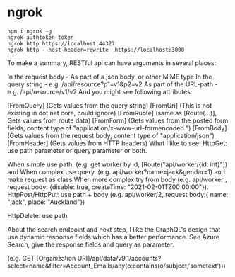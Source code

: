 # ngrok

```
npm i ngrok -g
ngrok authtoken token
ngrok http https://localhost:44327
ngrok http --host-header=rewrite  https://localhost:3000
```


To make a summary, RESTful api can have arguments in several places:

In the request body - As part of a json body, or other MIME type
In the query string - e.g. /api/resource?p1=v1&p2=v2
As part of the URL-path - e.g. /api/resource/v1/v2
And you might see following attributes:

[FromQuery] (Gets values from the query string)
[FromUri] (This is not existing in dot net core, could ignore)
[FromRuote] (same as [Route(...)], Gets values from route data)
[FromForm] (Gets values from the posted form fields, content type of "application/x-www-url-formencoded ")
[FromBody] (Gets values from the request body, content type of "application/json")
[FromHeader] (Gets values from HTTP headers)
What I like to see:
HttpGet:
use path parameter or query parameter or both.

When simple use path. (e.g. get worker by id, [Route("api/worker/{id: int}"]) and
When complex use query. (e.g. api/worker?name=jack&gendar=1) and make request as class
When more complex try from body (e.g. api/worker , request body: {disable: true, createTime: "2021-02-01TZ00:00:00"}).
HttpPost/HttpPut:
use path + body (e.g. api/worker/2, request body:{ name: "jack", place: "Auckland"})

HttpDelete:
use path

About the search endpoint and next step, I like the GraphQL's design that use dynamic response fields which has a better performance. See Azure Search, give the response fields and query as parameter.

(e.g. GET [Organization URI]/api/data/v9.1/accounts?select=name&filter=Account_Emails/any(o:contains(o/subject,'sometext')))